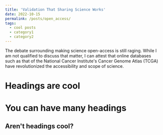 ```yaml
---
title: 'Validation That Sharing Science Works'
date: 2022-10-15
permalink: /posts/open_access/
tags:
  - cool posts
  - category1
  - category2
---
```


The debate surrounding making science open-access is still raging. While I am not qualified to discuss that matter, I can attest that online databases such as that of the National Cancer Institute's Cancer Genome Atlas (TCGA) have revolutionized the accessibility and scope of science. 

Headings are cool
======

You can have many headings
======

Aren't headings cool?
------
